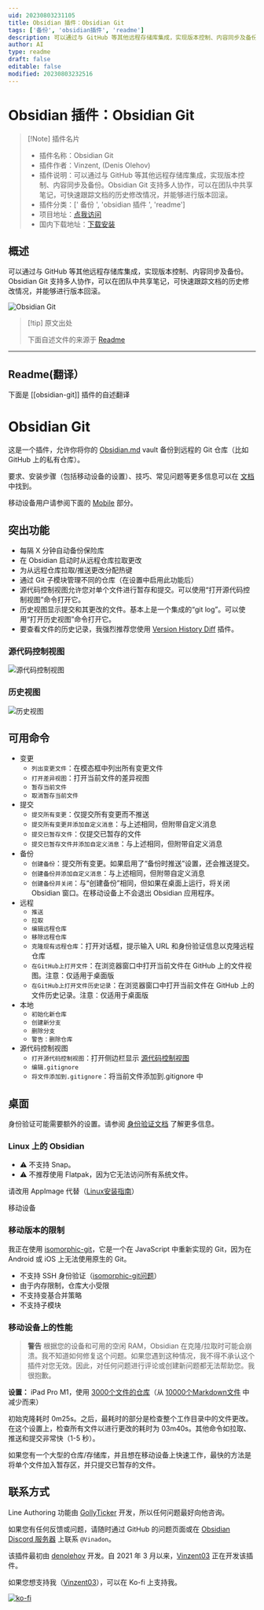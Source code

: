 ```yaml
---
uid: 20230803231105
title: Obsidian 插件：Obsidian Git
tags: ['备份', 'obsidian插件', 'readme']
description: 可以通过与 GitHub 等其他远程存储库集成，实现版本控制、内容同步及备份。Obsidian Git 支持多人协作，可以在团队中共享笔记，可快速跟踪文档的历史修改情况，并能够进行版本回滚。
author: AI
type: readme
draft: false
editable: false
modified: 20230803232516
---
```


# Obsidian 插件：Obsidian Git

> [!Note] 插件名片
> - 插件名称：Obsidian Git
> - 插件作者：Vinzent, (Denis Olehov)
> - 插件说明：可以通过与 GitHub 等其他远程存储库集成，实现版本控制、内容同步及备份。Obsidian Git 支持多人协作，可以在团队中共享笔记，可快速跟踪文档的历史修改情况，并能够进行版本回滚。
> - 插件分类：[' 备份 ', 'obsidian 插件 ', 'readme']
> - 项目地址：[点我访问](https://github.com/denolehov/obsidian-git)
> - 国内下载地址：[下载安装](https://pkmer.cn/products/plugin/pluginMarket/?obsidian-git)

## 概述

可以通过与 GitHub 等其他远程存储库集成，实现版本控制、内容同步及备份。Obsidian Git 支持多人协作，可以在团队中共享笔记，可快速跟踪文档的历史修改情况，并能够进行版本回滚。

![Obsidian Git](https://cdn.pkmer.cn/covers/obsidian-git.png!pkmer)

> [!tip] 原文出处
>
>下面自述文件的来源于 [Readme](https://ghproxy.net/https://raw.githubusercontent.com/denolehov/obsidian-git/master/README.md)
>

---

## Readme(翻译）

下面是 [[obsidian-git]] 插件的自述翻译

# Obsidian Git

这是一个插件，允许你将你的 [Obsidian.md](https://obsidian.md) vault 备份到远程的 Git 仓库（比如 GitHub 上的私有仓库）。

要求、安装步骤（包括移动设备的设置）、技巧、常见问题等更多信息可以在 [文档](https://publish.obsidian.md/git-doc) 中找到。

移动设备用户请参阅下面的 [Mobile](#mobile) 部分。

## 突出功能

- 每隔 X 分钟自动备份保险库
- 在 Obsidian 启动时从远程仓库拉取更改
- 为从远程仓库拉取/推送更改分配热键
- 通过 Git 子模块管理不同的仓库（在设置中启用此功能后）
- 源代码控制视图允许您对单个文件进行暂存和提交。可以使用“打开源代码控制视图”命令打开它。
- 历史视图显示提交和其更改的文件。基本上是一个集成的“git log”。可以使用“打开历史视图”命令打开它。
- 要查看文件的历史记录，我强烈推荐您使用 [Version History Diff](obsidian://show-plugin?id=obsidian-version-history-diff) 插件。

### 源代码控制视图

![源代码控制视图](https://raw.githubusercontent.com/denolehov/obsidian-git/master/images/source-view.png)

### 历史视图

![历史视图](https://raw.githubusercontent.com/denolehov/obsidian-git/master/images/history-view.png)

## 可用命令

- 变更
    - `列出变更文件`：在模态框中列出所有变更文件
    - `打开差异视图`：打开当前文件的差异视图
    - `暂存当前文件`
    - `取消暂存当前文件`
- 提交
    - `提交所有变更`：仅提交所有变更而不推送
    - `提交所有变更并添加自定义消息`：与上述相同，但附带自定义消息
    - `提交已暂存文件`：仅提交已暂存的文件
    - `提交已暂存文件并添加自定义消息`：与上述相同，但附带自定义消息
- 备份
    - `创建备份`：提交所有变更。如果启用了“备份时推送”设置，还会推送提交。
    - `创建备份并添加自定义消息`：与上述相同，但附带自定义消息
    - `创建备份并关闭`：与“创建备份”相同，但如果在桌面上运行，将关闭 Obsidian 窗口。在移动设备上不会退出 Obsidian 应用程序。
- 远程
    - `推送`
    - `拉取`
    - `编辑远程仓库`
    - `移除远程仓库`
    - `克隆现有远程仓库`：打开对话框，提示输入 URL 和身份验证信息以克隆远程仓库
    - `在GitHub上打开文件`：在浏览器窗口中打开当前文件在 GitHub 上的文件视图。注意：仅适用于桌面版
    - `在GitHub上打开文件历史记录`：在浏览器窗口中打开当前文件在 GitHub 上的文件历史记录。注意：仅适用于桌面版
- 本地
    - `初始化新仓库`
    - `创建新分支`
    - `删除分支`
    - `警告：删除仓库`
- 源代码控制视图
    - `打开源代码控制视图`：打开侧边栏显示 [源代码控制视图](#sidebar-view)
    - `编辑.gitignore`
    - `将文件添加到.gitignore`：将当前文件添加到.gitignore 中

## 桌面

身份验证可能需要额外的设置。请参阅 [身份验证文档](https://publish.obsidian.md/git-doc/Authentication) 了解更多信息。

### Linux 上的 Obsidian

- ⚠ 不支持 Snap。
- ⚠ 不推荐使用 Flatpak，因为它无法访问所有系统文件。

请改用 AppImage 代替（[Linux安装指南](https://publish.obsidian.md/git-doc/Installation#Linux)）

移动设备

### 移动版本的限制

我正在使用 [isomorphic-git](https://isomorphic-git.org/)，它是一个在 JavaScript 中重新实现的 Git，因为在 Android 或 iOS 上无法使用原生的 Git。

- 不支持 SSH 身份验证（[isomorphic-git问题](https://github.com/isomorphic-git/isomorphic-git/issues/231)）
- 由于内存限制，仓库大小受限
- 不支持变基合并策略
- 不支持子模块

### 移动设备上的性能

> **警告**
> 根据您的设备和可用的空闲 RAM，Obsidian 在克隆/拉取时可能会崩溃。我不知道如何修复这个问题。如果您遇到这种情况，我不得不承认这个插件对您无效。因此，对任何问题进行评论或创建新问题都无法帮助您。我很抱歉。

**设置：** iPad Pro M1，使用 [3000个文件的仓库](https://github.com/Vinzent03/obsidian-git-stress-test)（从 [10000个Markdown文件](https://github.com/Zettelkasten-Method/10000-markdown-files) 中减少而来）

初始克隆耗时 0m25s。之后，最耗时的部分是检查整个工作目录中的文件更改。在这个设置上，检查所有文件以进行更改的耗时为 03m40s。其他命令如拉取、推送和提交非常快（1-5 秒）。

如果您有一个大型的仓库/存储库，并且想在移动设备上快速工作，最快的方法是将单个文件加入暂存区，并只提交已暂存的文件。

## 联系方式

Line Authoring 功能由 [GollyTicker](https://github.com/GollyTicker) 开发，所以任何问题最好向他咨询。

如果您有任何反馈或问题，请随时通过 GitHub 的问题页面或在 [Obsidian Discord 服务器](https://discord.com/invite/veuWUTm) 上联系 `@Vinadon`。

该插件最初由 [denolehov](https://github.com/denolehov) 开发。自 2021 年 3 月以来，[Vinzent03](https://github.com/Vinzent03) 正在开发该插件。

如果您想支持我（[Vinzent03](https://github.com/Vinzent03)），可以在 Ko-fi 上支持我。

[![ko-fi](https://ko-fi.com/img/githubbutton_sm.svg)](https://ko-fi.com/F1F195IQ5)
